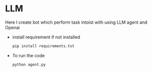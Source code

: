 # LLM
Here I create bot which perform task intoist with using LLM agent and Openai

* install requirement if not installed
  ```sh
  pip install requirements.txt
  ```  

* To run the code
  ```sh
  python agent.py
  ``` 
